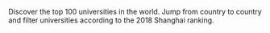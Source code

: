Discover the top 100 universities in the world. Jump from country to country and filter universities according to the 2018 Shanghai ranking.
